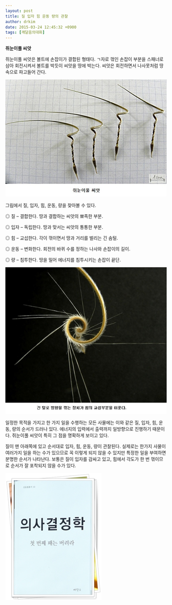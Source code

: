 ```yaml
---
layout: post
title: 질 입자 힘 운동 량의 관찰
author: drkim
date: 2015-03-24 12:45:32 +0900
tags: [깨달음의대화]
---
```

  






**쥐눈이풀 씨앗**

  


쥐눈이풀 씨앗은 볼트에 손잡이가 결합된 형태다. ㄱ자로 꺾인 손잡이 부분을 스패너로 삼아 회전시켜서 볼트를 박듯이 씨앗을 땅에 박는다. 씨앗은 회전하면서 나사못처럼 땅속으로 파고들어 간다. 

  





![](/files/attach/images/198/687/575/1.jpg) 

  


그림에서 질, 입자, 힘, 운동, 량을 찾아볼 수 있다. 

  


◎ 질 – 결합한다. 땅과 결합하는 씨앗의 뾰족한 부분.   
      
◎ 입자 – 독립한다. 땅과 맞서는 씨앗의 통통한 부분.   
      
◎ 힘 – 교섭한다. 각이 꺾이면서 땅과 거리를 벌리는 긴 솜털.   
      
◎ 운동 – 변화한다. 회전의 바퀴 수를 정하는 나사와 손잡이의 길이.   
      
◎ 량 – 침투한다. 땅을 밀어 에너지를 침투시키는 손잡이 끝단. 

  





![](/files/attach/images/198/687/575/2.jpg) 

  


일정한 목적을 가지고 한 가지 일을 수행하는 모든 사물에는 이와 같은 질, 입자, 힘, 운동, 량의 순서가 드러나 있다. 에너지의 입력에서 출력까지 일방향으로 진행하기 때문이다. 쥐눈이풀 씨앗이 특히 그 점을 명확하게 보이고 있다. 

  


질이 맨 아래쪽에 있고 순서대로 입자, 힘, 운동, 량이 관찰된다. 실제로는 한가지 사물이 여러가지 일을 하는 수가 있으므로 꼭 이렇게 되지 않을 수 있지만 특정한 일을 부여하면 분명한 순서가 나타난다. 보통은 질이 입자를 감싸고 있고, 힘에서 각도가 한 번 꺾이므로 순서가 잘 포착되지 않을 수가 있다. 

  



 ![](/files/attach/images/198/687/575/111.JPG)